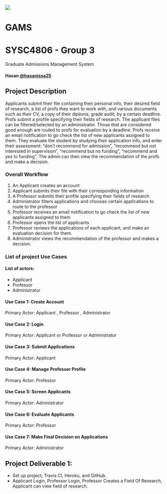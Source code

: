 ![](https://travis-ci.com/hasanissa25/GAMS.svg?token=HEzWgsEdthBJKxtEKe9t&branch=master)
# GAMS
# SYSC4806 - Group 3

Graduate Admissions Management System
#### Hasan [@hasanissa25](https://github.com/hasanissa25)

## Project Description
Applicants submit their file containing their personal info, their desired field of research, a list of profs they want to work with, and various documents such as their CV, a copy of their diploma, grade audit, by a certain deadline. Profs submit a profile specifying their fields of research. The applicant files can be filtered/selected by an administrator. Those that are considered good enough are routed to profs for evaluation by a deadline. Profs receive an email notification to go check the list of new applicants assigned to them. They evaluate the student by studying their application info, and enter their assessment: “don’t recommend for admission”, “recommend but not interested in supervision”, “recommend but no funding”, “recommend and yes to funding”. The admin can then view the recommendation of the profs and make a decision.

### Overall Workflow 
1. An Applicant creates an account
1. Applicant submits their file with their corresponding information
1. A Professor submits their profile specifying their fields of research
1. Administrator filters applications and chooses certain applications to route to the professor 
1. Professor receives an email notification to go check the list of new applicants assigned to them
1. Professor opens the list of applicants
1. Professor reviews the applications of each applicant, and make an evaluation decision for them.
1. Administrator views the recommendation of the professor and makes a decision.
  
### List of project Use Cases
#### List of actors:
* Applicant
* Professor
* Administrator 

#### Use Case 1: Create Account 
Primary Actor: Applicant , Professor , Administrator

#### Use Case 2: Login
Primary Actor: Applicant or Professor or Administrator

#### Use Case 3: Submit Applications
Primary Actor: Applicant

#### Use Case 4: Manage Professor Profile
Primary Actor: Professor

#### Use Case 5: Screen Applicants
Primary Actor: Administrator

#### Use Case 6: Evaluate Applicants
Primary Actor: Professor

#### Use Case 7: Make Final Decision on Applications
Primary Actor: Administrator


## Project Deliverable 1:
* Set up project; Travis CI, Heroku, and GitHub.
* Applicant Login, Professor Login, Professor Creates a Field Of Research, Applicant can view field of research.

